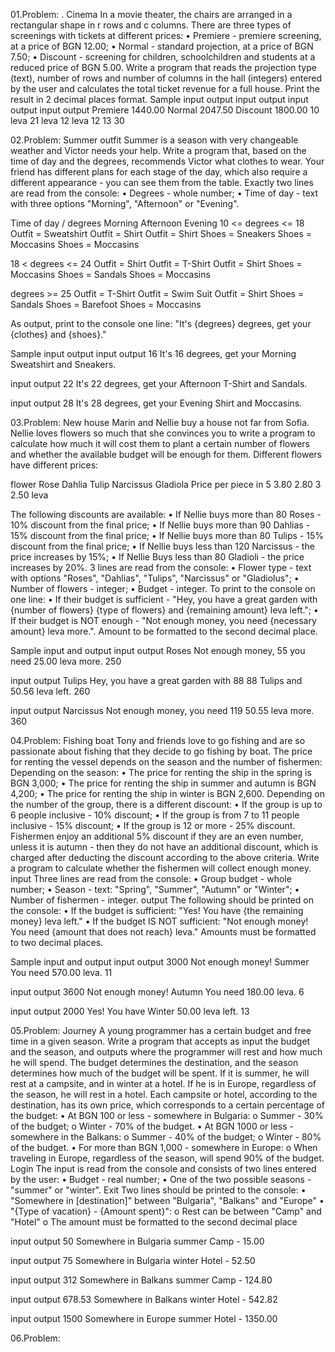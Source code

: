 01.Problem: . Cinema
In a movie theater, the chairs are arranged in a rectangular shape in r rows and c columns. There are three types of screenings with tickets at different prices:
• Premiere - premiere screening, at a price of BGN 12.00;
• Normal - standard projection, at a price of BGN 7.50;
• Discount - screening for children, schoolchildren and students at a reduced price of BGN 5.00.
Write a program that reads the projection type (text), number of rows and number of columns in the hall (integers) entered by the user and calculates the total ticket revenue for a full house. Print the result in 2 decimal places format.
Sample input output
input	    output		input	  output		input	   output
Premiere  1440.00 	Normal  2047.50   Discount 1800.00
10        leva      21      leva      12       leva
12	 	              13                30

02.Problem: Summer outfit
Summer is a season with very changeable weather and Victor needs your help. Write a program that, based on the time of day and the degrees, recommends Victor what clothes to wear. Your friend has different plans for each stage of the day, which also require a different appearance - you can see them from the table.
Exactly two lines are read from the console:
• Degrees - whole number;
• Time of day - text with three options "Morning", "Afternoon" or "Evening".

Time of day / degrees          Morning            Afternoon	             Evening
10 <= degrees <= 18	     Outfit = Sweatshirt     Outfit = Shirt          Outfit = Shirt
                          Shoes = Sneakers	    Shoes = Moccasins        Shoes = Moccasins
                          
18 < degrees <= 24	      Outfit = Shirt        Outfit = T-Shirt          Outfit = Shirt
                        Shoes = Moccasins	       Shoes = Sandals          Shoes = Moccasins
                        
degrees >= 25         	Outfit = T-Shirt        Outfit = Swim Suit         Outfit = Shirt
                         Shoes = Sandals	       Shoes = Barefoot          Shoes = Moccasins

As output, print to the console one line: "It's {degrees} degrees, get your {clothes} and {shoes}."

Sample input output
input	          output
16              It's 16 degrees, get your
Morning	        Sweatshirt and Sneakers.

input	          output
22              It's 22 degrees, get your 
Afternoon	      T-Shirt and Sandals.

input	          output
28              It's 28 degrees, get your
Evening	        Shirt and Moccasins.

03.Problem: New house
Marin and Nellie buy a house not far from Sofia. Nellie loves flowers so much that she convinces you to write a
program to calculate how much it will cost them to plant a certain number of flowers and whether the available 
budget will be enough for them. Different flowers have different prices:

flower                 Rose        Dahlia         Tulip       Narcissus     Gladiola
Price per piece in     5	         3.80	          2.80	      3	            2.50
leva

The following discounts are available:
• If Nellie buys more than 80 Roses - 10% discount from the final price;
• If Nellie buys more than 90 Dahlias - 15% discount from the final price;
• If Nellie buys more than 80 Tulips - 15% discount from the final price;
• If Nellie buys less than 120 Narcissus - the price increases by 15%;
• If Nellie Buys less than 80 Gladioli - the price increases by 20%.
3 lines are read from the console:
• Flower type - text with options "Roses", "Dahlias", "Tulips", "Narcissus" or "Gladiolus";
• Number of flowers - integer;
• Budget - integer.
To print to the console on one line:
• If their budget is sufficient - "Hey, you have a great garden with {number of flowers} {type of flowers} and {remaining amount} leva left.";
• If their budget is NOT enough - "Not enough money, you need {necessary amount} leva more.".
Amount to be formatted to the second decimal place.

Sample input and output
input   output
Roses   Not enough money, 
55      you need 25.00 leva more.
250	

input   output
Tulips  Hey, you have a great  garden with
88      88 Tulips and 50.56 leva left.
260	

input      output
Narcissus  Not enough money, you need 
119        50.55 leva more.
360

04.Problem: Fishing boat
Tony and friends love to go fishing and are so passionate about fishing that they decide to go fishing by boat. The price for renting the vessel 
depends on the season and the number of fishermen:
Depending on the season:
• The price for renting the ship in the spring is BGN 3,000;
• The price for renting the ship in summer and autumn is BGN 4,200;
• The price for renting the ship in winter is BGN 2,600.
Depending on the number of the group, there is a different discount:
• If the group is up to 6 people inclusive - 10% discount;
• If the group is from 7 to 11 people inclusive - 15% discount;
• If the group is 12 or more - 25% discount.
Fishermen enjoy an additional 5% discount if they are an even number, unless it is autumn - then they do not have an additional discount, which is 
charged after deducting the discount according to the above criteria.
Write a program to calculate whether the fishermen will collect enough money.
input
Three lines are read from the console:
• Group budget - whole number;
• Season - text: "Spring", "Summer", "Autumn" or "Winter";
• Number of fishermen - integer.
output
The following should be printed on the console:
• If the budget is sufficient:
"Yes! You have {the remaining money} leva left."
• If the budget IS NOT sufficient:
"Not enough money! You need {amount that does not reach} leva."
Amounts must be formatted to two decimal places.

Sample input and output
input   output
3000    Not enough money! 
Summer  You need 570.00 leva.
11	

input    output
3600     Not enough money! 
Autumn   You need 180.00 leva.
6	

input    output
2000     Yes! You have 
Winter   50.00 leva left.
13

05.Problem: Journey
A young programmer has a certain budget and free time in a given season. Write a program that accepts as input the budget and the season, and outputs where the programmer will rest and how much he will spend.
The budget determines the destination, and the season determines how much of the budget will be spent. If it is summer, he will rest at a campsite, and in winter at a hotel. If he is in Europe, regardless of the season, he will rest in a hotel. Each campsite or hotel, according to the destination, has its own price, which corresponds to a certain percentage of the budget:
• At BGN 100 or less - somewhere in Bulgaria:
o Summer - 30% of the budget;
o Winter - 70% of the budget.
• At BGN 1000 or less - somewhere in the Balkans:
o Summer - 40% of the budget;
o Winter - 80% of the budget.
• For more than BGN 1,000 - somewhere in Europe:
o When traveling in Europe, regardless of the season, will spend 90% of the budget.
Login
The input is read from the console and consists of two lines entered by the user:
• Budget - real number;
• One of the two possible seasons - "summer" or "winter".
Exit
Two lines should be printed to the console:
• "Somewhere in [destination]" between "Bulgaria", "Balkans" and "Europe"
• "{Type of vacation} - {Amount spent}":
o Rest can be between "Camp" and "Hotel"
o The amount must be formatted to the second decimal place 

input    output
50       Somewhere in Bulgaria
summer	 Camp - 15.00

input    output
75       Somewhere in Bulgaria
winter	 Hotel - 52.50

input    output
312      Somewhere in Balkans
summer	 Camp - 124.80

input    output
678.53   Somewhere in Balkans
winter	 Hotel - 542.82

input    output
1500     Somewhere in Europe
summer	 Hotel - 1350.00

06.Problem: 



	











